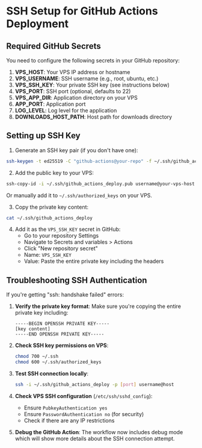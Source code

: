 # SSH Setup for GitHub Actions Deployment

## Required GitHub Secrets

You need to configure the following secrets in your GitHub repository:

1. **VPS_HOST**: Your VPS IP address or hostname
2. **VPS_USERNAME**: SSH username (e.g., root, ubuntu, etc.)
3. **VPS_SSH_KEY**: Your private SSH key (see instructions below)
4. **VPS_PORT**: SSH port (optional, defaults to 22)
5. **VPS_APP_DIR**: Application directory on your VPS
6. **APP_PORT**: Application port
7. **LOG_LEVEL**: Log level for the application
8. **DOWNLOADS_HOST_PATH**: Host path for downloads directory

## Setting up SSH Key

1. Generate an SSH key pair (if you don't have one):
```bash
ssh-keygen -t ed25519 -C "github-actions@your-repo" -f ~/.ssh/github_actions_deploy
```

2. Add the public key to your VPS:
```bash
ssh-copy-id -i ~/.ssh/github_actions_deploy.pub username@your-vps-host
```

Or manually add it to `~/.ssh/authorized_keys` on your VPS.

3. Copy the private key content:
```bash
cat ~/.ssh/github_actions_deploy
```

4. Add it as the `VPS_SSH_KEY` secret in GitHub:
   - Go to your repository Settings
   - Navigate to Secrets and variables > Actions
   - Click "New repository secret"
   - Name: `VPS_SSH_KEY`
   - Value: Paste the entire private key including the headers

## Troubleshooting SSH Authentication

If you're getting "ssh: handshake failed" errors:

1. **Verify the private key format**: Make sure you're copying the entire private key including:
   ```
   -----BEGIN OPENSSH PRIVATE KEY-----
   [key content]
   -----END OPENSSH PRIVATE KEY-----
   ```

2. **Check SSH key permissions on VPS**:
   ```bash
   chmod 700 ~/.ssh
   chmod 600 ~/.ssh/authorized_keys
   ```

3. **Test SSH connection locally**:
   ```bash
   ssh -i ~/.ssh/github_actions_deploy -p [port] username@host
   ```

4. **Check VPS SSH configuration** (`/etc/ssh/sshd_config`):
   - Ensure `PubkeyAuthentication yes`
   - Ensure `PasswordAuthentication no` (for security)
   - Check if there are any IP restrictions

5. **Debug the GitHub Action**: The workflow now includes debug mode which will show more details about the SSH connection attempt.